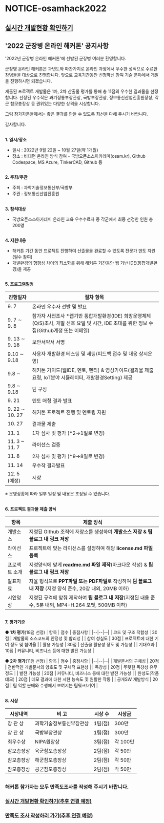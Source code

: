 # NOTICE-osamhack2022

## [실시간 개발현황 확인하기](https://osamhack2022.github.io/NOTICE/)

## '2022 군장병 온라인 해커톤' 공지사항

'2022년 군장병 온라인 해커톤'에 선발된 군장병 여러분 환영합니다.

군장병 온라인 해커톤은 과년도와 마찬가지로 온라인 과정에서 우수한 성적으로 수료한 장병들을 대상으로 진행합니다. 앞으로 교육기간동안 신청하신 참여 기술 분야에서 개발을 진행하시면 되겠습니다.

제출된 프로젝트 개발물은 1차, 2차 산출물 평가를 통해 총 11점의 우수한 결과물을 선정합니다. 선정된 우수작은 과기정통부장관상, 국방부장관상, 정보통신산업진흥원장상, 각군 참모총장상 등 권위있는 다양한 상격을 시상합니다.

그럼 참가자분들께서는 좋은 결과를 만들 수 있도록 최선을 다해 주시기 바랍니다.

감사합니다.

##
**1. 일시/장소**

- 일시 : 2022년 9월 22일 ~ 10월 27일(약 1개월)
- 장소 : 비대면 온라인 방식 참여 - 국방오픈소스아카데미(osam.kr), Github Codespace, MS Azure, TinkerCAD, Github 등
##
**2. 주최/주관**

- 주최 : 과학기술정보통신부/국방부
- 주관 : 정보통신산업진흥원
##
**3. 참석대상**

- 국방오픈소스아카데미 온라인 교육 우수수료자 중 각군에서 최종 선정한 인원 총 200명
##
**4. 지원내용**

- 해커톤 기간 동안 프로젝트 진행하여 산출물을 완료할 수 있도록 전문가 멘토 지원(필수 참여)
- 개발환경의 형평성 차이의 최소화를 위해 해커톤 기간동안 웹 기반 IDE(통합개발환경)을 제공
##
**5. 프로그램일정**

| 진행일자 | 절차 항목 |
|--|--|
| 9. 7 | 온라인 우수자 선발 및 발표 |
| 9. 7 ∼ 9. 8 | 참가자 사전조사 *웹기반 통합개발환경(IDE) 희망운영체제(O/S)조사, 개발 선호 요일 및 시간, IDE 초대를 위한 정보 수집(Github계정 또는 이메일) |
| 9. 13 ∼ 9. 18  | 보안서약서 서명 |
| 9.10 ∼ 9.18  | 사용자 개발환경 테스팅 및 세팅(피드백 접수 및 대응 상시운영) |
| 9.8 ∼ | 해커톤 가이드(웹IDE, 멘토, 멘티) & 영상가이드(결과물 제출 요령, IoT분야 시뮬레이터, 개발환경Setting) 제공 |
| 9.8 ∼ 9.18 | 팀 구성 |
| 9. 21 | 멘토 매칭 결과 발표 |
| 9. 22 ∼ 10. 27 | 해커톤 프로젝트 진행 및 멘토링 지원 |
| 10. 27 | 결과물 제출 |
| 11. 1 | 1차 심사 및 평가 (*2→1일로 변경)|
| 11. 3 ~ 11. 7 | 라이선스 검증 |
| 11. 8 | 2차 심사 및 평가 (*9→8일로 변경)|
| 11. 14 | 우수작 결과발표 |
| 12. 5 (예정) | 시상 |

※ 운영상황에 따라 일부 일정 및 내용은 조정될 수 있습니다.
##
**6. 프로젝트 결과물 제출 양식**

|항목| 제출 방식 |
|--|--|
| 개발소스 | 지정된 Github 조직에 저장소를 생성하여 **개발소스 저장 & 팀 블로그 내 링크 저장**  |
| 라이선스 | 프로젝트에 맞는 라이선스를 설정하여 해당 **license.md 파일 등록** |
| 프로젝트 소개 | 지정양식에 맞게 **readme.md 파일 제작**(마크다운 작성) & **팀 블로그 내 링크 저장** |
| 발표자료 | 자율 형식으로 **PPT파일 또는 PDF파일**로 작성하여 **팀 블로그 내 저장** (지정 양식 준수, 20장 내외, 20MB 이하) |
| 시연영상 | 지정된 규격에 맞춰 제작하여 **팀 블로그 내 저장**(지정된 내용 준수, 5분 내외, MP4-H.264 포멧, 500MB 이하) |

##
**7. 평가기준**

**● 1차 평가**(18점 선정)
| 항목 | 점수 | 중점사항 |
|--|--|--|
| 코드 및 구조 적합성 | 30점 | 개발물의 소스코드의 안정성 및 합리성 |
| 참여 성실도 | 30점 | 프로젝트에 대한 기여 정도 및 참여율  |
| 활용 가능성 | 30점 | 산출물 활용성 정도 및 가능성 |
| 기대효과 | 10점 | 커뮤니티, 비즈니스 등에 대한 발전 가능성 |

**● 2차 평가**(11점 선정)
| 항목 | 점수 | 중점사항 |
|--|--|--|
| 개발문서의 구체성 | 20점 | 전반적인 개발문서의 양호도 및 구체적 표현성 |
| 독창성 | 20점 | 뚜렷한 독창성 유무 정도  |
| 발전 가능성 | 20점 | 커뮤니티, 비즈니스 등에 대한 발전 가능성 |
| 완성도(작품데모) | 20점 | 데모 결과에 대한 시현 능숙도 및 원활한 작동 |
| 공개SW 개발방식 | 20점 | 팀 역할 분배와 수행에서 보여지는 팀워크/기여 |
##
**8. 시상**

| 시상내역         | 비 고                      | 시상 수 | 시상금   |
| ---------------- | -------------------------- | ------- | -------- |
| 장 관 상         | 과학기술정보통신부장관상 | 1팀(점) | 300만 |
| 장 관 상         | 국방부장관상 | 1팀(점) | 300만 |
| 최우수상         | NIPA원장상                 | 3팀(점) | 각 100만  |
| 참모총장상         | 육군참모총장상            | 2팀(점) | 각 50만  |
| 참모총장상         | 해군참모총장상            | 2팀(점) | 각 50만  |
| 참모총장상         | 공군참모총장상            | 2팀(점) | 각 50만  |
##
### **해커톤 참가자는 모두 만족도조사를 작성해 주시기 바랍니다.**

### [실시간 개발현황 확인하기(추후 연결 예정)](https://###)

### [만족도 조사 작성하러 가기(추후 연결 예정)](https://###)

